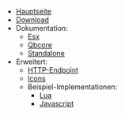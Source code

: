 - [Hauptseite](/)
- [Download](download)
- Dokumentation:
  - [Esx](livemap/esx)
  - [Qbcore](livemap/qbcore)
  - [Standalone](livemap/standalone)
- Erweitert:
  - [HTTP-Endpoint](endpoint/endpoint)
  - [Icons](endpoint/icons)
  - Beispiel-Implementationen:
    - [Lua](endpoint/examples/lua.md)
    - [Javascript](endpoint/examples/js.md)